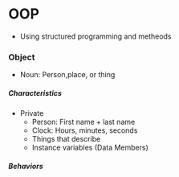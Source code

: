 # OOP

- Using structured programming and metheods 

### Object

- Noun: Person,place, or thing

##### Characteristics

- Private
	- Person: First name + last name
	- Clock: Hours, minutes, seconds
	- Things that describe
	- Instance variables (Data Members)


##### Behaviors

